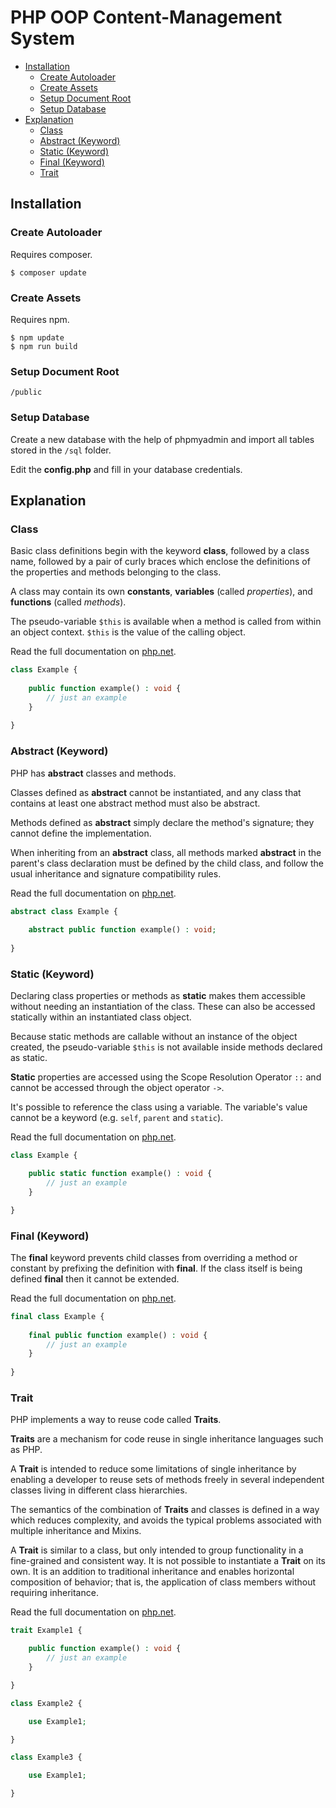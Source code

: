 # PHP OOP Content-Management System

* [Installation](#installation)
  * [Create Autoloader](#create-autoloader)
  * [Create Assets](#create-assets)
  * [Setup Document Root](#setup-document-root)
  * [Setup Database](#setup-database)
* [Explanation](#explanation)
  * [Class](#class)
  * [Abstract (Keyword)](#abstract-keyword)
  * [Static (Keyword)](#static-keyword)
  * [Final (Keyword)](#final-keyword)
  * [Trait](#trait)

## Installation

### Create Autoloader

Requires composer.

```shell
$ composer update
```

### Create Assets

Requires npm.

```shell
$ npm update
$ npm run build
```

### Setup Document Root
`/public`

### Setup Database

Create a new database with the help of phpmyadmin and import all tables stored in the `/sql` folder.

Edit the **config.php** and fill in your database credentials.

## Explanation

### Class

Basic class definitions begin with the keyword **class**, followed by a class name, followed by a pair of curly braces 
which enclose the definitions of the properties and methods belonging to the class.

A class may contain its own **constants**, **variables** (called *properties*), and **functions** (called *methods*).

The pseudo-variable `$this` is available when a method is called from within an object context. `$this` is the value of the calling object.

Read the full documentation on [php.net](https://www.php.net/manual/en/language.oop5.basic.php).

```php
class Example {
    
    public function example() : void {
        // just an example
    }
    
}
```

### Abstract (Keyword)

PHP has **abstract** classes and methods. 

Classes defined as **abstract** cannot be instantiated, and any class that contains 
at least one abstract method must also be abstract. 

Methods defined as **abstract** simply declare the method's signature; they cannot define the implementation.

When inheriting from an **abstract** class, all methods marked **abstract** in the parent's class declaration must be defined 
by the child class, and follow the usual inheritance and signature compatibility rules.

Read the full documentation on [php.net](https://www.php.net/manual/en/language.oop5.abstract.php).

```php
abstract class Example {
    
    abstract public function example() : void;
    
}
```

### Static (Keyword)

Declaring class properties or methods as **static** makes them accessible without needing an instantiation of the class. 
These can also be accessed statically within an instantiated class object.

Because static methods are callable without an instance of the object created, the pseudo-variable `$this` is not available 
inside methods declared as static.

**Static** properties are accessed using the Scope Resolution Operator `::` and cannot be accessed through the object operator `->`.

It's possible to reference the class using a variable. The variable's value cannot be a keyword (e.g. `self`, `parent` and `static`).

Read the full documentation on [php.net](https://www.php.net/manual/en/language.oop5.static.php).

```php
class Example {

    public static function example() : void {
        // just an example
    }

}
```

### Final (Keyword)

The **final** keyword prevents child classes from overriding a method or constant by prefixing the definition with **final**. 
If the class itself is being defined **final** then it cannot be extended.

Read the full documentation on [php.net](https://www.php.net/manual/en/language.oop5.final.php).

```php
final class Example {
    
    final public function example() : void {
        // just an example
    }
    
}
```

### Trait

PHP implements a way to reuse code called **Traits**.

**Traits** are a mechanism for code reuse in single inheritance languages such as PHP. 

A **Trait** is intended to reduce some limitations of single inheritance by enabling a developer to reuse sets of methods 
freely in several independent classes living in different class hierarchies. 

The semantics of the combination of **Traits** and classes is defined in a way which reduces complexity, and avoids the 
typical problems associated with multiple inheritance and Mixins.

A **Trait** is similar to a class, but only intended to group functionality in a fine-grained and consistent way. 
It is not possible to instantiate a **Trait** on its own. It is an addition to traditional inheritance and enables horizontal 
composition of behavior; that is, the application of class members without requiring inheritance.

Read the full documentation on [php.net](https://www.php.net/manual/en/language.oop5.traits.php).

```php
trait Example1 {

    public function example() : void {
        // just an example
    }

}

class Example2 {

    use Example1;

}

class Example3 {

    use Example1;

}
```
